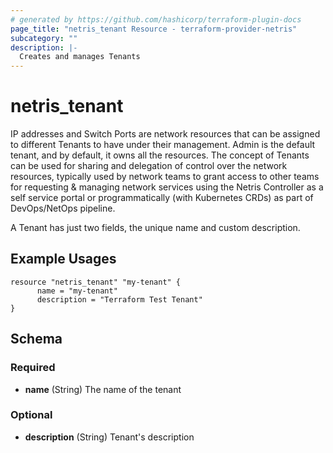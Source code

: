 ```yaml
---
# generated by https://github.com/hashicorp/terraform-plugin-docs
page_title: "netris_tenant Resource - terraform-provider-netris"
subcategory: ""
description: |-
  Creates and manages Tenants
---
```


# netris_tenant

IP addresses and Switch Ports are network resources that can be assigned to different Tenants to have under their management. Admin is the default tenant, and by default, it owns all the resources. The concept of Tenants can be used for sharing and delegation of control over the network resources, typically used by network teams to grant access to other teams for requesting & managing network services using the Netris Controller as a self service portal or programmatically (with Kubernetes CRDs) as part of DevOps/NetOps pipeline.

A Tenant has just two fields, the unique name and custom description.

## Example Usages

```hcl
resource "netris_tenant" "my-tenant" {
      name = "my-tenant"
      description = "Terraform Test Tenant"
}
```


<!-- schema generated by tfplugindocs -->
## Schema

### Required

- **name** (String) The name of the tenant

### Optional

- **description** (String) Tenant's description


